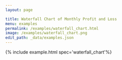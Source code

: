 ```yaml
---
layout: page

title: Waterfall Chart of Monthly Profit and Loss
menu: examples
permalink: /examples/waterfall_chart.html
image: /examples/waterfall_chart.png
edit_path: _data/examples.json
---
```




{% include example.html spec='waterfall_chart'%}
